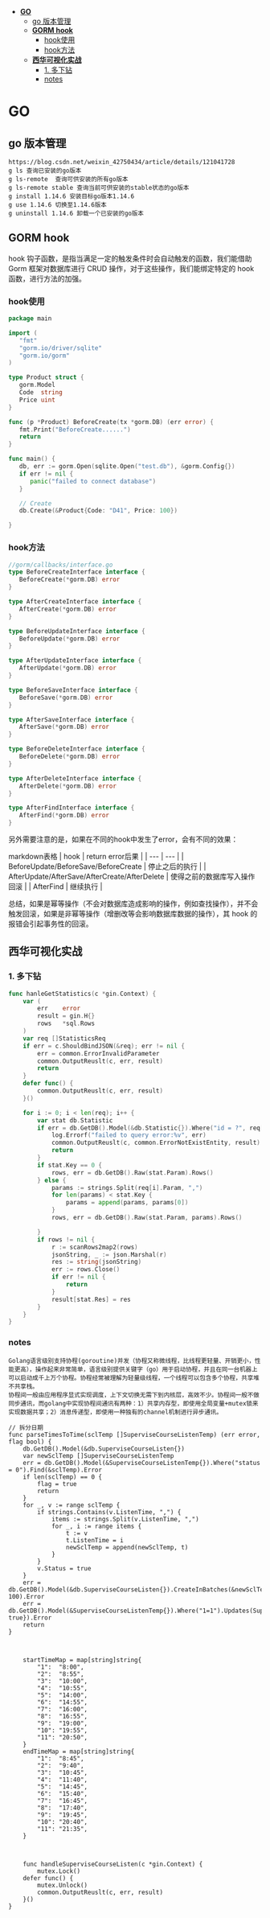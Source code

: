 - [**GO**](#go)
	- [go 版本管理](#go-版本管理)
	- [**GORM hook**](#gorm-hook)
		- [hook使用](#hook使用)
		- [hook方法](#hook方法)
	- [**西华可视化实战**](#西华可视化实战)
		- [1. 多下钻](#1-多下钻)
		- [notes](#notes)

# **GO**

## go 版本管理
```
https://blog.csdn.net/weixin_42750434/article/details/121041728
g ls 查询已安装的go版本
g ls-remote  查询可供安装的所有go版本
g ls-remote stable 查询当前可供安装的stable状态的go版本
g install 1.14.6 安装目标go版本1.14.6
g use 1.14.6 切换至1.14.6版本
g uninstall 1.14.6 卸载一个已安装的go版本
```
## **GORM hook**
hook 钩子函数，是指当满足一定的触发条件时会自动触发的函数，我们能借助 Gorm 框架对数据库进行 CRUD 操作，对于这些操作，我们能绑定特定的 hook 函数，进行方法的加强。
### hook使用
```go 
package main

import (
   "fmt"
   "gorm.io/driver/sqlite"
   "gorm.io/gorm"
)

type Product struct {
   gorm.Model
   Code  string
   Price uint
}

func (p *Product) BeforeCreate(tx *gorm.DB) (err error) {
   fmt.Print("BeforeCreate......")
   return
}

func main() {
   db, err := gorm.Open(sqlite.Open("test.db"), &gorm.Config{})
   if err != nil {
      panic("failed to connect database")
   }

   // Create
   db.Create(&Product{Code: "D41", Price: 100})

}
```
### hook方法
```go 
//gorm/callbacks/interface.go
type BeforeCreateInterface interface {
   BeforeCreate(*gorm.DB) error
}

type AfterCreateInterface interface {
   AfterCreate(*gorm.DB) error
}

type BeforeUpdateInterface interface {
   BeforeUpdate(*gorm.DB) error
}

type AfterUpdateInterface interface {
   AfterUpdate(*gorm.DB) error
}

type BeforeSaveInterface interface {
   BeforeSave(*gorm.DB) error
}

type AfterSaveInterface interface {
   AfterSave(*gorm.DB) error
}

type BeforeDeleteInterface interface {
   BeforeDelete(*gorm.DB) error
}

type AfterDeleteInterface interface {
   AfterDelete(*gorm.DB) error
}

type AfterFindInterface interface {
   AfterFind(*gorm.DB) error
}

```

另外需要注意的是，如果在不同的hook中发生了error，会有不同的效果：

markdown表格
| hook | return error后果 |
| --- | --- |
| BeforeUpdate/BeforeSave/BeforeCreate | 停止之后的执行 |
| AfterUpdate/AfterSave/AfterCreate/AfterDelete | 使得之前的数据库写入操作回滚 |
| AfterFind  | 继续执行 |

总结，如果是幂等操作（不会对数据库造成影响的操作，例如查找操作），并不会触发回滚，如果是非幂等操作（增删改等会影响数据库数据的操作），其 hook 的报错会引起事务性的回滚。

## **西华可视化实战**
### 1. 多下钻
```go
func hanleGetStatistics(c *gin.Context) {
	var (
		err    error
		result = gin.H{}
		rows   *sql.Rows
	)
	var req []StatisticsReq
	if err = c.ShouldBindJSON(&req); err != nil {
		err = common.ErrorInvalidParameter
		common.OutputReuslt(c, err, result)
		return
	}
	defer func() {
		common.OutputReuslt(c, err, result)
	}()

	for i := 0; i < len(req); i++ {
		var stat db.Statistic
		if err = db.GetDB().Model(&db.Statistic{}).Where("id = ?", req[i].ID).First(&stat).Error; err != nil {
			log.Errorf("failed to query error:%v", err)
			common.OutputReuslt(c, common.ErrorNotExistEntity, result)
			return
		}
		if stat.Key == 0 {
			rows, err = db.GetDB().Raw(stat.Param).Rows()
		} else {
			params := strings.Split(req[i].Param, ",")
			for len(params) < stat.Key {
				params = append(params, params[0])
			}
			rows, err = db.GetDB().Raw(stat.Param, params).Rows()

		}
		if rows != nil {
			r := scanRows2map2(rows)
			jsonString, _ := json.Marshal(r)
			res := string(jsonString)
			err := rows.Close()
			if err != nil {
				return
			}
			result[stat.Res] = res
		}
	}
}

```


### notes

```
Golang语言级别支持协程(goroutine)并发（协程又称微线程，比线程更轻量、开销更小，性能更高），操作起来非常简单，语言级别提供关键字（go）用于启动协程，并且在同一台机器上可以启动成千上万个协程。协程经常被理解为轻量级线程，一个线程可以包含多个协程，共享堆不共享栈。
协程间一般由应用程序显式实现调度，上下文切换无需下到内核层，高效不少。协程间一般不做同步通讯，而golang中实现协程间通讯有两种：1）共享内存型，即使用全局变量+mutex锁来实现数据共享；2）消息传递型，即使用一种独有的channel机制进行异步通讯。
```





```golang
// 拆分日期
func parseTimesToTime(sclTemp []SuperviseCourseListenTemp) (err error, flag bool) {
	db.GetDB().Model(&db.SuperviseCourseListen{})
	var newSclTemp []SuperviseCourseListenTemp
	err = db.GetDB().Model(&SuperviseCourseListenTemp{}).Where("status = 0").Find(&sclTemp).Error
	if len(sclTemp) == 0 {
		flag = true
		return
	}
	for _, v := range sclTemp {
		if strings.Contains(v.ListenTime, ",") {
			items := strings.Split(v.ListenTime, ",")
			for _, i := range items {
				t := v
				t.ListenTime = i
				newSclTemp = append(newSclTemp, t)
			}
		}
		v.Status = true
	}
	err = db.GetDB().Model(&db.SuperviseCourseListen{}).CreateInBatches(&newSclTemp, 100).Error
	err = db.GetDB().Model(&SuperviseCourseListenTemp{}).Where("1=1").Updates(SuperviseCourseListenTemp{Status: true}).Error
	return
}



	startTimeMap = map[string]string{
		"1":  "8:00",
		"2":  "8:55",
		"3":  "10:00",
		"4":  "10:55",
		"5":  "14:00",
		"6":  "14:55",
		"7":  "16:00",
		"8":  "16:55",
		"9":  "19:00",
		"10": "19:55",
		"11": "20:50",
	}
	endTimeMap = map[string]string{
		"1":  "8:45",
		"2":  "9:40",
		"3":  "10:45",
		"4":  "11:40",
		"5":  "14:45",
		"6":  "15:40",
		"7":  "16:45",
		"8":  "17:40",
		"9":  "19:45",
		"10": "20:40",
		"11": "21:35",
	}



	func handleSuperviseCourseListen(c *gin.Context) {
		mutex.Lock()
	defer func() {
		mutex.Unlock()
		common.OutputReuslt(c, err, result)
	}()
}
```